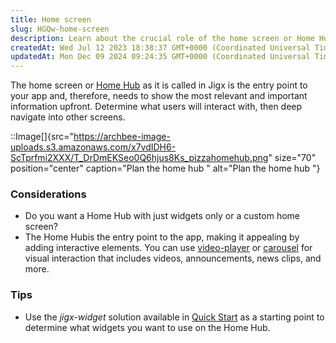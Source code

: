 ```yaml
---
title: Home screen
slug: HGQw-home-screen
description: Learn about the crucial role of the home screen or Home Hub Experience in maximizing user engagement in your app. Discover the significance of showcasing pertinent and vital information right at the forefront. Explore the decision between opting for a Hom
createdAt: Wed Jul 12 2023 18:38:37 GMT+0000 (Coordinated Universal Time)
updatedAt: Mon Dec 09 2024 09:24:35 GMT+0000 (Coordinated Universal Time)
---
```


The home screen or [Home Hub](<./../../Building Apps with Jigx/UI/Home Hub.md>) as it is called in Jigx is the entry point to your app and, therefore, needs to show the most relevant and important information upfront. Determine what users will interact with, then deep navigate into other screens.

::Image[]{src="https://archbee-image-uploads.s3.amazonaws.com/x7vdIDH6-ScTprfmi2XXX/T_DrDmEKSeo0Q6hjus8Ks_pizzahomehub.png" size="70" position="center" caption="Plan the home hub " alt="Plan the home hub "}

### Considerations

- Do you want a Home Hub with just widgets only or a custom home screen?
- The Home Hubis the entry point to the app, making it appealing by adding interactive elements. You can use [video-player]() or [carousel]() for visual interaction that includes videos, announcements, news clips, and more.

### Tips

- Use the *jigx-widget* solution available in [Quick Start](<./../../Administration/Quick Start.md>) as a starting point to determine what widgets you want to use on the Home Hub.


